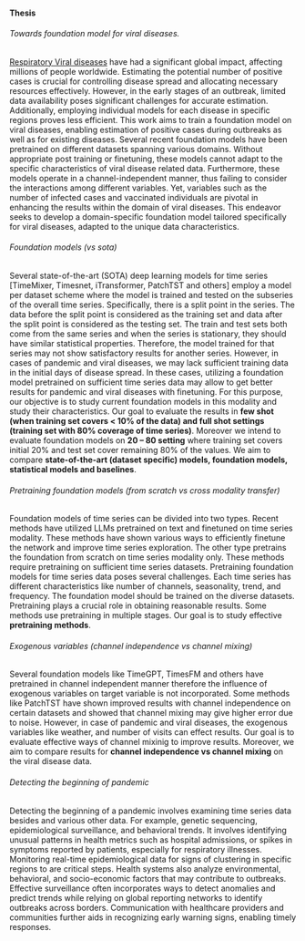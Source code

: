 #### Thesis
###### Towards foundation model for viral diseases.
[Respiratory Viral diseases](https://www.cdc.gov/nrevss/php/dashboard/index.html) have had a significant global impact, affecting millions of people worldwide. Estimating the potential number of positive cases is crucial for controlling disease spread and allocating necessary resources effectively. However, in the early stages of an outbreak, limited data availability poses significant challenges for accurate estimation. Additionally, employing individual models for each disease in specific regions proves less efficient. This work aims to train a foundation model on viral diseases, enabling estimation of positive cases during outbreaks as well as for existing diseases. Several recent foundation models have been pretrained on different datasets spanning various domains. Without appropriate post training or finetuning, these models cannot adapt to the specific characteristics of viral disease related data. Furthermore, these models operate in a channel-independent manner, thus failing to consider the interactions among different variables. Yet, variables such as the number of infected cases and vaccinated individuals are pivotal in enhancing the results within the domain of viral diseases. This endeavor seeks to develop a domain-specific foundation model tailored specifically for viral diseases, adapted to the unique data characteristics. 

###### Foundation models (vs sota)
Several state-of-the-art (SOTA) deep learning models for time series [TimeMixer, Timesnet, iTransformer, PatchTST and others] employ a model per dataset scheme where the model is trained and tested on the subseries of the overall time series. Specifically, there is a split point in the series. The data before the split point is considered as the training set and data after the split point is considered as the testing set. The train and test sets both come from the same series and when the series is stationary, they should have similar statistical properties. Therefore, the model trained for that series may not show satisfactory results for another series. However, in cases of pandemic and viral diseases, we may lack sufficient training data in the initial days of disease spread. In these cases, utilizing a foundation model pretrained on sufficient time series data may allow to get better results for pandemic and viral diseases with finetuning. For this purpose, our objective is to study current foundation models in this modality and study their characteristics. Our goal to evaluate the results in **few shot (when training set covers < 10% of the data) and full shot settings (training set with 80% coverage of time series)**. Moreover we intend to evaluate foundation models on **20 – 80 setting** where training set covers initial 20% and test set cover remaining 80% of the values. We aim to compare **state-of-the-art (dataset specific) models, foundation models, statistical models and baselines**. 


###### Pretraining foundation models (from scratch vs cross modality transfer)
Foundation models of time series can be divided into two types. Recent methods have utilized LLMs pretrained on text and finetuned on time series modality. These methods have shown various ways to efficiently finetune the network and improve time series exploration. The other type pretrains the foundation from scratch on time series modality only. These methods require pretraining on sufficient time series datasets. Pretraining foundation models for time series data poses several challenges. Each time series has different characteristics like number of channels, seasonality, trend, and frequency. The foundation model should be trained on the diverse datasets. Pretraining plays a crucial role in obtaining reasonable results. Some methods use pretraining in multiple stages. Our goal is to study effective **pretraining methods**.

###### Exogenous variables (channel independence vs channel mixing)
Several foundation models like TimeGPT, TimesFM and others have pretrained in channel independent manner therefore the influence of exogenous variables on target variable is not incorporated. Some methods like PatchTST have shown improved results with channel independence on certain datasets and showed that channel mixing may give higher error due to noise. However, in case of pandemic and viral diseases, the exogenous variables like weather, and number of visits can effect results. Our goal is to evaluate effective ways of channel mixinig to improve results. Moreover, we aim to compare results for **channel independence vs channel mixing** on the viral disease data.

###### Detecting the beginning of pandemic
Detecting the beginning of a pandemic involves examining time series data besides and various other data. For example, genetic sequencing, epidemiological surveillance, and behavioral trends. It involves identifying unusual patterns in health metrics such as hospital admissions, or spikes in symptoms reported by patients, especially for respiratory illnesses. Monitoring real-time epidemiological data for signs of clustering in specific regions to are critical steps. Health systems also analyze environmental, behavioral, and socio-economic factors that may contribute to outbreaks. Effective surveillance often incorporates ways to detect anomalies and predict trends while relying on global reporting networks to identify outbreaks across borders. Communication with healthcare providers and communities further aids in recognizing early warning signs, enabling timely responses.

